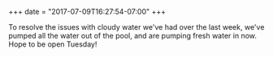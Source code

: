 +++
date = "2017-07-09T16:27:54-07:00"
+++

To resolve the issues with cloudy water we've had over the last week, we've pumped all the water out of the pool, and are pumping fresh water in now. Hope to be open Tuesday!
